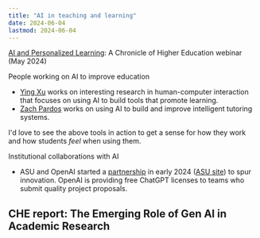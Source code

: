```yaml
---
title: "AI in teaching and learning"
date: 2024-06-04
lastmod: 2024-06-04
---
```


[AI and Personalized Learning](https://chronicle.zoom.us/rec/play/dxe9BMmadEfjM2yBAMDMuTs7cFwXEwrNzWB7DrTBiKYRvb-nHLOGxs74r6j1RJPg3t1ZjzOwVQ4n5pRK.RnS06Ru0lHuK4IpY?canPlayFromShare=true&from=share_recording_detail&continueMode=true&componentName=rec-play&originRequestUrl=https%3A%2F%2Fchronicle.zoom.us%2Frec%2Fshare%2Fm_-njKNVx7mPxJLG_kzd6twc1z8OCySnshfZv2ZbNui3qv3IAhTQpAbc-Jbd9MnO.MW11-IlLPTcG0D40%3Fmkt_tok%3DOTMxLUVLQS0yMTgAAAGTAr7ml7Lp6dnznsOo-ubFO_gDUhuDia93DyRbA8kU8MpiHWb1ag5AkKKmxSapTuhKPoeZ24zKHEYaAKduRINGGb24Dhv7A_qGF1a740FSdUpty00): A Chronicle of Higher Education webinar (May 2024)

People working on AI to improve education
- [Ying Xu](https://ying-xu.com/research/) works on interesting research in human-computer interaction that focuses on using AI to build tools that promote learning.
- [Zach Pardos](https://bse.berkeley.edu/leveraging-ai-improve-adaptive-tutoring-systems) works on using AI to build and improve intelligent tutoring systems.

I'd love to see the above tools in action to get a sense for how they work and how students *feel* when using them.

Institutional collaborations with AI
- ASU and OpenAI started a [partnership](https://www.chronicle.com/article/arizona-state-and-openai-are-now-partners-what-does-that-mean) in early 2024 ([ASU site](https://ai.asu.edu/AI-Innovation-Challenge)) to spur innovation. OpenAI is providing free ChatGPT licenses to teams who submit quality project proposals.

CHE report: The Emerging Role of Gen AI in Academic Research
- 
